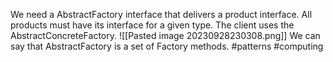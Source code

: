 We need a AbstractFactory interface that delivers a product interface. All products must have its interface for a given type. The client uses the AbstractConcreteFactory.
![[Pasted image 20230928230308.png]]
We can say that AbstractFactory is a set of Factory methods.
#patterns #computing

